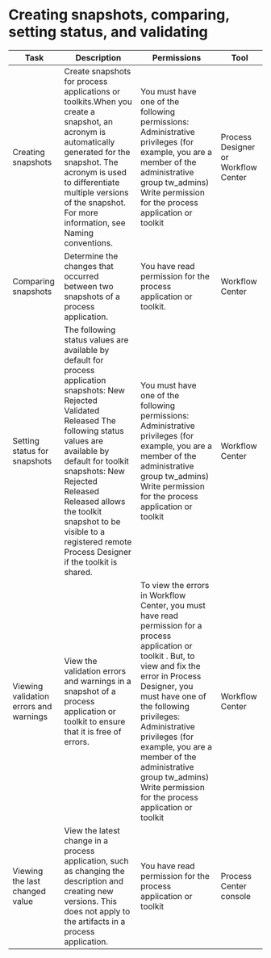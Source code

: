 # Creating snapshots, comparing, setting status, and validating

| Task                                   | Description                                                                                                                                                                                                                                                                                                                                           | Permissions                                                                                                                                                                                                                                                                                                                                                            | Tool                                |
|----------------------------------------|-------------------------------------------------------------------------------------------------------------------------------------------------------------------------------------------------------------------------------------------------------------------------------------------------------------------------------------------------------|------------------------------------------------------------------------------------------------------------------------------------------------------------------------------------------------------------------------------------------------------------------------------------------------------------------------------------------------------------------------|-------------------------------------|
| Creating snapshots                     | Create snapshots for process applications or toolkits.When you create a snapshot, an acronym is automatically generated for the snapshot. The acronym is used to differentiate multiple versions of the snapshot. For more information, see Naming conventions.                                                                                       | You must have one of the following permissions: Administrative privileges (for example, you are a member of the administrative group tw\_admins) Write permission for the process application or toolkit                                                                                                                                                                | Process Designer or Workflow Center |
| Comparing snapshots                    | Determine the changes that occurred between two snapshots of a process application.                                                                                                                                                                                                                                                                   | You have read permission for the process application or toolkit.                                                                                                                                                                                                                                                                                                       | Workflow Center                     |
| Setting status for snapshots           | The following status values are available by default for process application snapshots: New Rejected Validated  Released    The following status values are available by default for toolkit snapshots:  New Rejected Released   Released allows the toolkit snapshot to be visible to a registered remote Process Designer if the toolkit is shared. | You must have one of the following permissions: Administrative privileges (for example, you are a member of the administrative group tw\_admins) Write permission for the process application or toolkit                                                                                                                                                                | Workflow Center                     |
| Viewing validation errors and warnings | View the validation errors and warnings in a snapshot of a process application or toolkit to ensure that it is free of errors.                                                                                                                                                                                                                        | To view the errors in Workflow Center, you must have read permission for a process application or toolkit . But, to view and fix the error in Process Designer, you must have one of the following privileges: Administrative privileges (for example, you are a member of the administrative group tw\_admins) Write permission for the process application or toolkit | Workflow Center                     |
| Viewing the last changed value         | View the latest change in a process application, such as changing the description and creating new versions. This does not apply to the artifacts in a process application.                                                                                                                                                                           | You have read permission for the process application or toolkit                                                                                                                                                                                                                                                                                                        | Process Center console              |